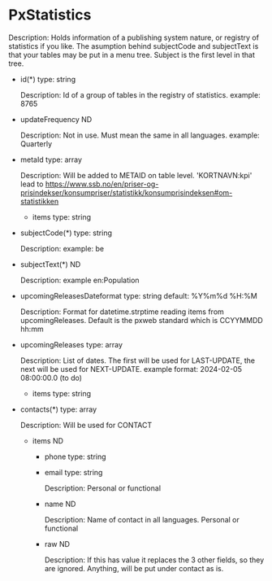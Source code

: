 # PxStatistics

 Description: Holds information of a publishing system nature, or registry of statistics if you like. The asumption behind subjectCode and subjectText is that your tables may be put in a menu tree. Subject is the first level in that tree.

 - id(*) type: string

    Description: Id of a group of tables in the registry of statistics. example: 8765

 - updateFrequency ND

    Description: Not in use. Must mean the same in all languages. example: Quarterly

 - metaId type: array

    Description: Will be added to METAID on table level. 'KORTNAVN:kpi' lead to https://www.ssb.no/en/priser-og-prisindekser/konsumpriser/statistikk/konsumprisindeksen#om-statistikken

     - items type: string

 - subjectCode(*) type: string

    Description: example: be

 - subjectText(*) ND

    Description: example en:Population

 - upcomingReleasesDateformat type: string default: %Y%m%d %H:%M

    Description: Format for datetime.strptime reading items from upcomingReleases. Default is the pxweb standard which is CCYYMMDD hh:mm

 - upcomingReleases type: array

    Description: List of dates. The first will be used for LAST-UPDATE, the next will be used for NEXT-UPDATE. example format: 2024-02-05 08:00:00.0 (to do)

     - items type: string

 - contacts(*) type: array

    Description: Will be used for CONTACT

     - items ND

         - phone type: string

         - email type: string

            Description: Personal or functional

         - name ND

            Description: Name of contact in all languages. Personal or functional

         - raw ND

            Description: If this has value it replaces the 3 other fields, so they are ignored. Anything, will be put under contact as is.

